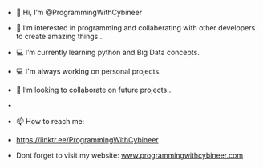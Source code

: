- 👋 Hi, I’m @ProgrammingWithCybineer
- 👀 I’m interested in programming and collaberating with other developers to create amazing things...
- 💻 I’m currently learning python and Big Data concepts.
- 💻 I'm always working on personal projects.
- 💞️ I’m looking to collaborate on future projects...
- 
- 📫 How to reach me: 
- https://linktr.ee/ProgrammingWithCybineer


- Dont forget to visit my website: www.programmingwithcybineer.com

<!---
Programmingwithcybineer/programmingwithcybineer is a ✨ special ✨ repository because its `README.md` (this file) appears on your GitHub profile.
You can click the Preview link to take a look at your changes.
--->
